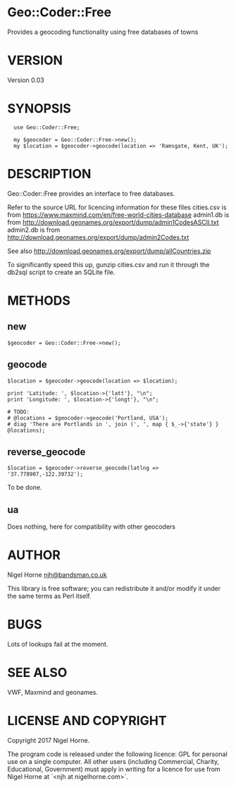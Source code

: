 # Geo::Coder::Free

Provides a geocoding functionality using free databases of towns

# VERSION

Version 0.03

# SYNOPSIS

      use Geo::Coder::Free;

      my $geocoder = Geo::Coder::Free->new();
      my $location = $geocoder->geocode(location => 'Ramsgate, Kent, UK');

# DESCRIPTION

Geo::Coder::Free provides an interface to free databases.

Refer to the source URL for licencing information for these files
cities.csv is from https://www.maxmind.com/en/free-world-cities-database
admin1.db is from http://download.geonames.org/export/dump/admin1CodesASCII.txt
admin2.db is from http://download.geonames.org/export/dump/admin2Codes.txt

See also http://download.geonames.org/export/dump/allCountries.zip

To significantly speed this up, gunzip cities.csv and run it through the db2sql script to create an SQLite file.

# METHODS

## new

    $geocoder = Geo::Coder::Free->new();

## geocode

    $location = $geocoder->geocode(location => $location);

    print 'Latitude: ', $location->{'latt'}, "\n";
    print 'Longitude: ', $location->{'longt'}, "\n";

    # TODO:
    # @locations = $geocoder->geocode('Portland, USA');
    # diag 'There are Portlands in ', join (', ', map { $_->{'state'} } @locations);
        

## reverse\_geocode

    $location = $geocoder->reverse_geocode(latlng => '37.778907,-122.39732');

To be done.

## ua

Does nothing, here for compatibility with other geocoders

# AUTHOR

Nigel Horne <njh@bandsman.co.uk>

This library is free software; you can redistribute it and/or modify
it under the same terms as Perl itself.

# BUGS

Lots of lookups fail at the moment.

# SEE ALSO

VWF, Maxmind and geonames.

# LICENSE AND COPYRIGHT

Copyright 2017 Nigel Horne.

The program code is released under the following licence: GPL for personal use on a single computer.
All other users (including Commercial, Charity, Educational, Government)
must apply in writing for a licence for use from Nigel Horne at \`&lt;njh at nigelhorne.com>\`.
